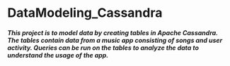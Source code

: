 # DataModeling_Cassandra
##### This project is to model data by creating tables in Apache Cassandra. The tables contain data from a music app consisting of songs and user activity. Queries can be run on the tables to analyze the data to understand the usage of the app. 
